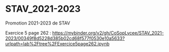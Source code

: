 # STAV_2021-2023
Promotion 2021-2023 de STAV

Exercice 5 page 262 : 
https://mybinder.org/v2/gh/CoSopLycee/STAV_2021-2023/00349f8d5228d385b02cd68f577f0530e10a5633?urlpath=lab%2Ftree%2FExercice5page262.ipynb
